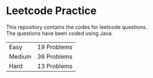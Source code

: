# Leetcode Practice
This repository contains the codes for leetcode questions. <br>
The questions have been coded using Java. <br>
<table><tr><td>Easy</td><td>19 Problems</td></tr><tr><td>Medium</td><td>36 Problems</td></tr><tr><td>Hard</td><td>13 Problems</td></tr></table>
